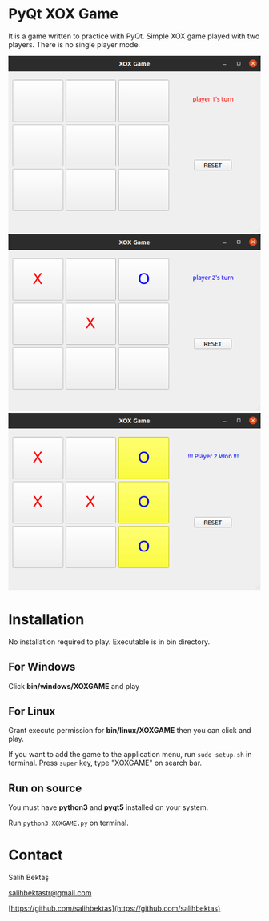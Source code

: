 # PyQt XOX Game
It is a game written to practice with PyQt. Simple XOX game played with two players. There is no single player mode.

![Start screen](startScreen.png)
![Play screen](playScreen.png)
![End screen](endScreen.png)


# Installation

No installation required to play. Executable is in bin directory.

## For Windows
Click **bin/windows/XOXGAME** and play

## For Linux
Grant execute permission for **bin/linux/XOXGAME** then you can click and play.

If you want to add the game to the application menu, run `sudo setup.sh` in terminal. Press `super` key, type "XOXGAME" on search bar.

## Run on source

You must have **python3** and **pyqt5** installed on your system.

Run `python3 XOXGAME.py` on terminal.

# Contact
Salih Bektaş

[salihbektastr@gmail.com](salihbektastr@gmail.com)

[https://github.com/salihbektas](https://github.com/salihbektas)